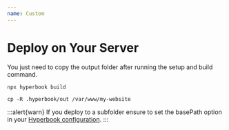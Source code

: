 ```yaml
---
name: Custom
---
```


# Deploy on Your Server

You just need to copy the output folder after running the setup and build command.

```
npx hyperbook build

cp -R .hyperbook/out /var/www/my-website
```

:::alert{warn}
If you deploy to a subfolder ensure to set the basePath option in your [Hyperbook configuration](/configuration/book).
:::
